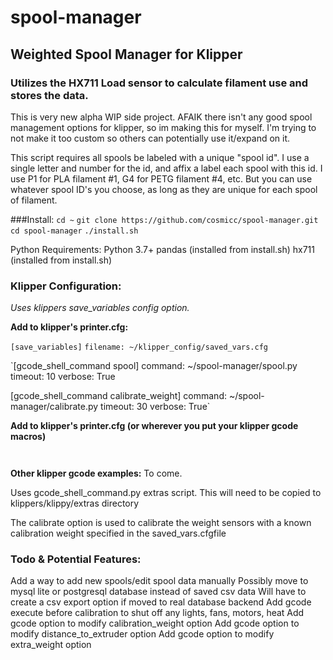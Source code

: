 # spool-manager
## Weighted Spool Manager for Klipper
### Utilizes the HX711 Load sensor to calculate filament use and stores the data.

This is very new alpha WIP side project.
AFAIK there isn't any good spool management options for klipper, so im making this for myself.
I'm trying to not make it too custom so others can potentially use it/expand on it.

This script requires all spools be labeled with a unique "spool id".  I use a single letter and number for the id, and affix a label each spool with this id.
I use P1 for PLA filament #1, G4 for PETG filament #4, etc.  But you can use whatever spool ID's you choose, as long as they are unique for each spool of filament.

###Install:
    `cd ~`
    `git clone https://github.com/cosmicc/spool-manager.git`
    `cd spool-manager`
    `./install.sh`

Python Requirements:
  Python 3.7+
  pandas (installed from install.sh)
  hx711 (installed from install.sh)
  
### Klipper Configuration:
  *Uses klippers save_variables config option.*

  **Add to klipper's printer.cfg:**
  
  `[save_variables]`
  `filename: ~/klipper_config/saved_vars.cfg`
  
  `[gcode_shell_command spool]
  command: ~/spool-manager/spool.py
  timeout: 10
  verbose: True

  [gcode_shell_command calibrate_weight]
  command: ~/spool-manager/calibrate.py
  timeout: 30
  verbose: True`

  **Add to klipper's printer.cfg (or wherever you put your klipper gcode macros)**
  
  ` 
  `

  **Other klipper gcode examples:**
    To come.

  Uses gcode_shell_command.py extras script.  This will need to be copied to klippers/klippy/extras directory

The calibrate option is used to calibrate the weight sensors with a known calibration weight specified in the saved_vars.cfgfile


### Todo & Potential Features:
  Add a way to add new spools/edit spool data manually
  Possibly move to mysql lite or postgresql database instead of saved csv data
  Will have to create a csv export option if moved to real database backend
  Add gcode execute before calibration to shut off any lights, fans, motors, heat
  Add gcode option to modify calibration_weight option
  Add gcode option to modify distance_to_extruder option
  Add gcode option to modify extra_weight option
  

